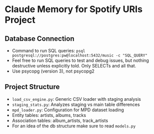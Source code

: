 # Claude Memory for Spotify URIs Project

## Database Connection
- Command to run SQL queries: `psql postgresql://postgres:pw@localhost:5432/music -c "SQL_QUERY"`
- Feel free to run SQL queries to test and debug issues, but nothing destructive unless explicitly told. Only SELECTs and all that.
- Use psycopg (version 3), not psycopg2 

## Project Structure
- `load_csv_engine.py`: Generic CSV loader with staging analysis
- `staging_stats.py`: Analyzes staging vs main table differences
- `mpd_loader.py`: Configuration for MPD dataset loading
- Entity tables: artists, albums, tracks
- Association tables: album_artists, track_artists
- For an idea of the db structure make sure to read `models.py` 